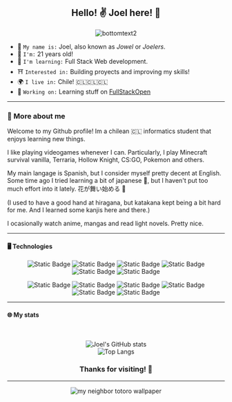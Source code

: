 <h2 align="center"> Hello! ✌️ Joel here! 🌠 </h2>

<center>
  
  ![bottomtext2](https://github.com/JoelFaldin/JoelFaldin/assets/135843731/308b07f6-e183-49c6-980d-e6e89026d584)
  
</center>


* 🥝 `My name is:` Joel, also known as _Jowel_ or _Joelers_.
* 🎂 `I'm:` 21 years old!
* 🍃 `I'm learning:` Full Stack Web development.
* ⛩️ `Interested in:` Building proyects and improving my skills!
* 🌍 `I live in:` Chile! 🇨🇱🇨🇱🇨🇱
* 🔭 `Working on:` Learning stuff on [FullStackOpen](https://fullstackopen.com/en/)

----
<h3>🌃 More about me</h3>

Welcome to my Github profile! Im a chilean 🇨🇱 informatics student that enjoys learning new things.

I like playing videogames whenever I can. Particularly, I play Minecraft survival vanilla, Terraria, Hollow Knight, CS:GO, Pokemon and others.

My main langage is Spanish, but I consider myself pretty decent at English. Some time ago I tried learning a bit of japanese 🏯, but I haven't put too much effort into it lately. 花が舞い始める 🌻

(I used to have a good hand at hiragana, but katakana kept being a bit hard for me. And I learned some kanjis here and there.)

I ocasionally watch anime, mangas and read light novels. Pretty nice.

----
<h4>🖥️ Technologies</h4>

<div align="center">

![Static Badge](https://img.shields.io/badge/HTML%20-%20%23222222?logo=html5)
![Static Badge](https://img.shields.io/badge/CSS-%20%23222222?logo=css3)
![Static Badge](https://img.shields.io/badge/JavaScript-%20%23222222?logo=javascript)
![Static Badge](https://img.shields.io/badge/TypeScript-%20%23222222?logo=typescript)
![Static Badge](https://img.shields.io/badge/Markdown%20-%20%23222222?logo=markdown)
![Static Badge](https://img.shields.io/badge/NodeJS%20-%20%23222222?logo=nodedotjs)

![Static Badge](https://img.shields.io/badge/React%20-%20%23222222?logo=react)
![Static Badge](https://img.shields.io/badge/Angular%20-%20%23222222?logo=angular)
![Static Badge](https://img.shields.io/badge/Express%20-%20%23222222?logo=express)
![Static Badge](https://img.shields.io/badge/NextJS%20-%20%23222222?logo=nextdotjs)
![Static Badge](https://img.shields.io/badge/NestJS%20-%20%23222222?logo=nestjs)
![Static Badge](https://img.shields.io/badge/TailwindCSS%20-%20%23222222?logo=tailwindcss)

</div>

----

<h4>🌐 My stats</h4>
</br>

<span align="center">
  
![Joel's GitHub stats](https://github-readme-stats.vercel.app/api?username=JoelFaldin&show_icons=true&theme=cobalt)</br>
![Top Langs](https://github-readme-stats.vercel.app/api/top-langs/?username=JoelFaldin&layout=compact&theme=cobalt)
  
</span>

<h3 align="center">Thanks for visiting! 👋</h3>

-----

<center>

![my neighbor totoro wallpaper](https://github.com/JoelFaldin/JoelFaldin/assets/135843731/8a5c113c-0010-4890-bef3-31178725b1f4)

</center>
